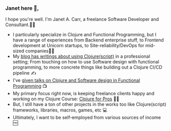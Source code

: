 ### Janet here 🚀,

I hope you're well. I'm Janet A. Carr, a freelance Software Developer and Consultant.👩‍💻

- I particularly specialize in Clojure and Functional Programming, but I have a range of experiences from Backend enterprise stuff, to Frontend development at Unicorn startups, to Site-reliability/DevOps for mid-sized companies👩‍💼
- My [blog has writings about using Clojure(script)](https://blog.janetacarr) in a professional setting; From touching on how to use Software design with functional programming, to more concrete things like building out a Clojure CI/CD pipeline ✍️
- I've [given talks on Clojure and Software design in Functional Programming](https://www.youtube.com/playlist?list=PLoAC1Qs8M-1Lhz8E7mOA0ntxLqARIhhhM) 📺
- My primary focus right now, is keeping freelance clients happy and working on my Clojure Course: [Clojure for Pros](https://clojureforpros.com) 👩‍🏫
- But, I still have a ton of other projects in the works too like Clojure(script) frameworks, libraries, macros, games, etc 💻
- Ultimately, I want to be self-employed from various sources of income 🆓

<!--
**janetacarr/janetacarr** is a ✨ _special_ ✨ repository because its `README.md` (this file) appears on your GitHub profile.

Here are some ideas to get you started:

- 🔭 I’m currently working on ...
- 🌱 I’m currently learning ...
- 👯 I’m looking to collaborate on ...
- 🤔 I’m looking for help with ...
- 💬 Ask me about ...
- 📫 How to reach me: ...
- 😄 Pronouns: ...
- ⚡ Fun fact: ...
-->
